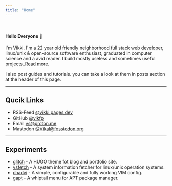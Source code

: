 ```yaml
---
title: "Home"
---
```



<br>
<h4>Hello Everyone 👋</h4>
  
I'm  Vikki. I'm a 22 year old friendly neighborhood full stack web developer, linux/unix & open-source software enthusiast, graduated in computer science and a avid reader. I build mostly useless and sometimes useful projects..[Read more](/about).

I also post guides and tutorials. you can take a look at them in posts section at the header of this page.

---------------

## Qucik Links

- RSS-Feed [@vikki.pages.dev](https://vikki.pages.dev/index.xml)
- GitHub [@vikfp](https://github.com/vikfp)
- Email [vs@proton.me](mailto:vikalsingh@proton.me)
- Mastodon [@Vikal@fosstodon.org](https://fosstodon.org/@Vikal)



-----------------

## Experiments

- [glitch](https://github.com/vikfp/glitch) - A HUGO theme fot blog and portfolio site.
- [vsfetch](https://github.com/vikfp/vsfetch) - A system information fetcher for linux/unix operation systems.
- [chadvi](https://github.com/vikfp/chadvi) - A simple, configurable and fully working VIM config.
- [gapt](https://github.com/vikfp/gapt) - A whiptail menu for APT package manager.

